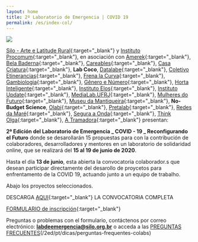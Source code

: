 ```yaml
---
layout: home
title: 2º Laboratorio de Emergencia | COVID 19
permalink: /es/index-col/
---
```


![](/2ed/media/images/covers/titulo_colab_esp.png)

[Silo - Arte e Latitude Rural](https://silo.org.br/){:target="_blank"} y [Instituto Procomum](https://www.procomum.org/){:target="_blank"}, en asociación con [Amerek](https://twitter.com/amerek_ufmg){:target="_blank"}, [Bela Baderna](http://belabaderna.com.br/){:target="_blank"}, [Careables](https://www.careables.org/){:target="_blank"}, [Casa Criatura](https://www.instagram.com/casacriatura/){:target="_blank"}, **Lab Coco**, [Datalabe](https://datalabe.org/){:target="_blank"}, [Coletivo Etinerancias](https://www.instagram.com/etinerancias){:target="_blank"}, [Frena la Curva](https://frenalacurva.net/){:target="_blank"}, [Gambiologia](http://www.gambiologia.net/blog/){:target="_blank"}, [Gênero e Número](http://www.generonumero.media/){:target="_blank"},
[Horta Inteligente](https://hortainteligente.wixsite.com/hortainteligente){:target="_blank"}, [Instituto Elos](https://institutoelos.org/){:target="_blank"}, [Instituto Update](https://www.institutoupdate.org.br/){:target="_blank"}, [MediaLab.UFRJ](href="http://medialabufrj.net/"){:target="_blank"}, [Mulheres do Futuro](https://www.instagram.com/mulheresdofuturopa/){:target="_blank"}, [Museu da Mantiqueira](https://museudamantiqueira.com.br/){:target="_blank"}, **No-Budget Science**, [Olabi](https://www.olabi.org.br){:target="_blank"}, [Pretalab](https://www.pretalab.com/){:target="_blank"}, [Redes da Maré](http://www.redesdamare.org.br/){:target="_blank"}, [Segura a Onda](https://seguraaonda.com.br/){:target="_blank"}, [Think Olga](https://www.thinkolga.com/){:target="_blank"}, [A Tramadora](https://www.tramadora.net/){:target="_blank"} presentan:

**2ª Edición del Laboratorio de Emergencia _ COVID - 19 _ Reconfigurando el Futuro** donde se desarollarán 15 propuestas para con la contribución de colaboradores, desarrolladores y mentores en un laboratorio de solidaridad online, que se realizará del **15 al 19 de junio de 2020**.

Hasta el día **13 de junio**, esta abierta la convocatoria colaborador.s que desean participar directamente del desarollo de proycetos para enfrentamento de la COVID 19, actuando junto a un equipo de trabalho.

Abajo los proyectos seleccionados.


DESCARGA [AQUI](/2ed/media/docs/ES_LLAMADA_COLABS_LAB_DE_EMERGENCIA.pdf){:target="_blank"} LA CONVOCATORIA COMPLETA 


[FORMULARIO de inscripción](https://forms.gle/ebZfwFVpYPMooWzN6){:target="_blank"}
  
  
Preguntas o problemas con el formulario, contáctenos por correo electrónico:  **labdeemergencia@silo.org.br** 
o acceda a las [PREGUNTAS FRECUENTES](/2ed/pt/dicas/perguntas-frequentes)(/2ed/pt/dicas/perguntas-frequentes-colabs)